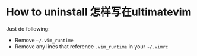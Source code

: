 # How to uninstall 怎样写在ultimatevim
Just do following:
* Remove `~/.vim_runtime`
* Remove any lines that reference `.vim_runtime` in your `~/.vimrc`

